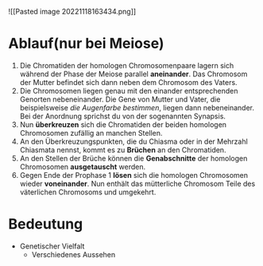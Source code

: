 ![[Pasted image 20221118163434.png]]

# Ablauf(nur bei Meiose)
1.  Die Chromatiden der homologen Chromosomenpaare lagern sich während der Phase der Meiose parallel **aneinander**. Das Chromosom der Mutter befindet sich dann neben dem Chromosom des Vaters.
2.  Die Chromosomen liegen genau mit den einander entsprechenden Genorten nebeneinander. Die Gene von Mutter und Vater, die beispielsweise _die Augenfarbe bestimmen_, liegen dann nebeneinander. Bei der Anordnung sprichst du von der sogenannten Synapsis.
3.  Nun **überkreuzen** sich die Chromatiden der beiden homologen Chromosomen zufällig an manchen Stellen.
4.  An den Überkreuzungspunkten, die du Chiasma oder in der Mehrzahl Chiasmata nennst, kommt es zu **Brüchen** an den Chromatiden.
5.  An den Stellen der Brüche können die **Genabschnitte** der homologen Chromosomen **ausgetauscht** werden.
6.  Gegen Ende der Prophase 1 **lösen** sich die homologen Chromosomen wieder **voneinander**. Nun enthält das mütterliche Chromosom Teile des väterlichen Chromosoms und umgekehrt.

# Bedeutung
- Genetischer Vielfalt
	- Verschiedenes Aussehen

